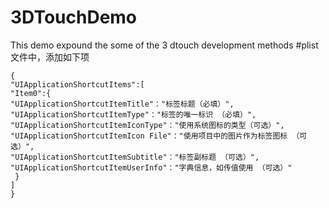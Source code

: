 # 3DTouchDemo
This demo expound the some of the 3 dtouch development methods
#plist文件中，添加如下项
```
{ 
"UIApplicationShortcutItems":[
"Item0":{
"UIApplicationShortcutItemTitle"："标签标题（必填）",
"UIApplicationShortcutItemType"："标签的唯一标识 （必填）",
"UIApplicationShortcutItemIconType"："使用系统图标的类型（可选）",
"UIApplicationShortcutItemIcon File"："使用项目中的图片作为标签图标 （可选）",
"UIApplicationShortcutItemSubtitle"："标签副标题 （可选）",
"UIApplicationShortcutItemUserInfo"："字典信息，如传值使用 （可选）"
 }
]
}

```

